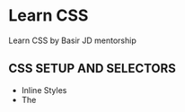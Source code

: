 # Learn CSS
Learn CSS by Basir JD mentorship
## CSS SETUP AND SELECTORS
* Inline Styles
* The <style> Tag
* Linking the CSS File
* Tag Name
* Class Name
* Multiple Classes
* ID Name
* Classes and IDs
* Specificity
* Chaining Selectors
* Nested Elements
* Chaining and Specificity
* Important
* Multiple Selectors
* Review CSS Selectors
## CSS VISUAL RULES
* CSS Structure
* Font Family
* Font Size
* Font Weight
* Text Align
* Color
* Opacity
* Background Image
* Review Visual Rules
## THE BOX MODEL
* The Box Model
* Height and Width
* Borders
* Border Radius
* Padding
* Margins
* Auto
* Margin Collapse
* Minimum and Maximum Height and Width
* Overflow
* Resetting Defaults
* Visibility
* Review
## CHANGING THE BOX MODEL
* Box Model: Content-Box
* Box Model: Border-Box
* The New Box Model
* Review: Changing the Box Model
## CSS DISPLAY AND POSITIONING
* Flow of HTML
* Position
* Position: Relative
* Position: Absolute
* Position: Fixed
* Z-Index
* Inline Display
* Block Display
* Inline-Block Display
* Float
* Clear
* Review: Layout
## CSS COLOR
* Foreground vs Background
* Hexadecimal
* RGB Colors
* Hex and RGB
* Hue, Saturation, and Lightness
* Opacity and Alpha
Color Review
## CSS TYPOGRAPHY
* Font Family
* Font Weight
* Font Style
* Word Spacing
* Letter Spacing
* Text Transformation
* Text Alignment
* Line Height Anatomy
* Line Height
* Serif and Sans Serif
* Fallback Fonts
* Linking Fonts
* Font-Face
* Review
## CSS GRID ESSENTIALS
* Creating a Grid
* Creating Columns
* Creating Rows
* Grid Template
* Fraction
* Repeat
* minmax
* Grid Gap
* Grid Items
* Multiple Row Items
* Grid Row
* Grid Column
* Grid Area
* Review
## ADVANCED CSS GRID
* Grid Template Areas
* Overlapping Elements
* Justify Items
* Justify Content
* Align Items
* Align Content
* Justify Self and Align Self
* Implicit vs. Explicit Grid
* Grid Auto Rows and Grid Auto Columns
* Grid Auto Flow
* Review
